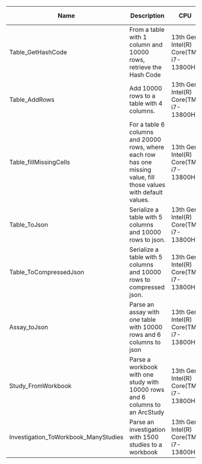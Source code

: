 | Name | Description | CPU | JavaScript Time (ms) |
| --- | --- | --- | --- |
| Table_GetHashCode | From a table with 1 column and 10000 rows, retrieve the Hash Code | 13th Gen Intel(R) Core(TM) i7-13800H | 21 |
| Table_AddRows | Add 10000 rows to a table with 4 columns. | 13th Gen Intel(R) Core(TM) i7-13800H | 22 |
| Table_fillMissingCells | For a table 6 columns and 20000 rows, where each row has one missing value, fill those values with default values. | 13th Gen Intel(R) Core(TM) i7-13800H | 108 |
| Table_ToJson | Serialize a table with 5 columns and 10000 rows to json. | 13th Gen Intel(R) Core(TM) i7-13800H | 481 |
| Table_ToCompressedJson | Serialize a table with 5 columns and 10000 rows to compressed json. | 13th Gen Intel(R) Core(TM) i7-13800H | 2266 |
| Assay_toJson | Parse an assay with one table with 10000 rows and 6 columns to json | 13th Gen Intel(R) Core(TM) i7-13800H | 2459 |
| Study_FromWorkbook | Parse a workbook with one study with 10000 rows and 6 columns to an ArcStudy | 13th Gen Intel(R) Core(TM) i7-13800H | 87 |
| Investigation_ToWorkbook_ManyStudies | Parse an investigation with 1500 studies to a workbook | 13th Gen Intel(R) Core(TM) i7-13800H | 379 |